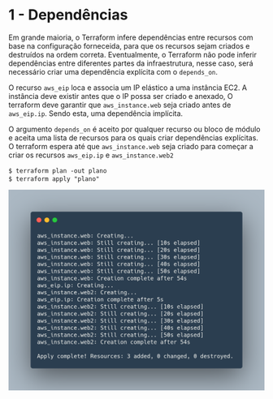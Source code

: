 # 1 - Dependências
Em grande maioria, o Terraform infere dependências entre recursos com base na configuração forneceida, para que os recursos sejam criados e destruídos na ordem correta. Eventualmente, o Terraform não pode inferir dependências entre diferentes partes da infraestrutura, nesse caso, será necessário criar uma dependência explícita com o `depends_on`.

O recurso `aws_eip` loca e associa um IP elástico a uma instância EC2. A instância deve existir antes que o IP possa ser criado e anexado, O terraform deve garantir que `aws_instance.web` seja criado antes de `aws_eip.ip`. Sendo esta, uma dependência implícita.

O argumento `depends_on` é aceito por qualquer recurso ou bloco de módulo e aceita uma lista de recursos para os quais criar dependências explícitas. O terraform espera até  que `aws_instance.web` seja criado para começar a criar os recursos `aws_eip.ip` e `aws_instance.web2`

```
$ terraform plan -out plano
$ terraform apply "plano"
```

![Apply.](images/terraform_apply.png "Apply.")

